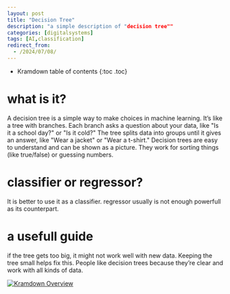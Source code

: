 ```yaml
---
layout: post
title: "Decision Tree"
description: "a simple description of "decision tree""
categories: [digitalsystems]
tags: [AI,classification]
redirect_from:
  - /2024/07/08/
---
```



* Kramdown table of contents
{:toc .toc}

# what is it?
A decision tree is a simple way to make choices in machine learning.
It’s like a tree with branches. Each branch asks a question about your data, like "Is it a school day?" or "Is it cold?" The tree splits data into groups until it gives an answer, like "Wear a jacket" or "Wear a t-shirt."
Decision trees are easy to understand and can be shown as a picture. They work for sorting things (like true/false) or guessing numbers.

# classifier or regressor?
It is better to use it as a classifier. regressor usually is not enough powerfull as its counterpart.

# a usefull guide
if the tree gets too big, it might not work well with new data.
Keeping the tree small helps fix this. People like decision trees because they’re clear and work with all kinds of data.

<a class="post-image" href="/assets/images/posts/nor.jpg">
<img itemprop="image" data-src="/assets/images/posts/dt.jpg" src="/assets/javascripts/unveil/loader.gif" alt="Kramdown Overview" />
</a>
